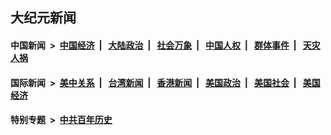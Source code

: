 ## 大纪元新闻

#### 中国新闻 &nbsp;>&nbsp; [中国经济](indexes/ncid283/README.md?08132045) &nbsp;| &nbsp; [大陆政治](indexes/ncid277/README.md?08132045) &nbsp;| &nbsp; [社会万象](indexes/ncid282/README.md?08132045) &nbsp;| &nbsp; [中国人权](indexes/ncid278/README.md?08132045) &nbsp;| &nbsp; [群体事件](indexes/ncid279/README.md?08132045) &nbsp;| &nbsp; [天灾人祸](indexes/ncid280/README.md?08132045)

#### 国际新闻 &nbsp;>&nbsp; [美中关系](indexes/nf1412576/README.md?08132045) &nbsp;| &nbsp; [台湾新闻](indexes/ncid1349361/README.md?08132045) &nbsp;| &nbsp; [香港新闻](indexes/ncid1349362/README.md?08132045) &nbsp;| &nbsp; [美国政治](indexes/ncid1078159/README.md?08132045) &nbsp;| &nbsp; [美国社会](indexes/ncid1078160/README.md?08132045) &nbsp;| &nbsp; [美国经济](indexes/ncid1078158/README.md?08132045)

#### 特别专题 &nbsp;>&nbsp; [中共百年历史](https://github.com/epoch-news/epoch-special/blob/master/README.md?08132045)  
